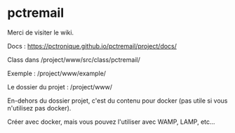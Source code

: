 # pctremail

Merci de visiter le wiki.

Docs : https://pctronique.github.io/pctremail/project/docs/

Class dans /project/www/src/class/pctremail/

Exemple : /project/www/example/

Le dossier du projet : /project/www/

En-dehors du dossier projet, c'est du contenu pour docker (pas utile si vous n'utilisez pas docker).

Créer avec docker, mais vous pouvez l'utiliser avec WAMP, LAMP, etc...
